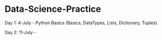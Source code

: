 # Data-Science-Practice

Day 1:
4-July - Python Basics (Basics, DataTypes, Lists, Dictionary, Tuples)

Day 2:
11-July - 
